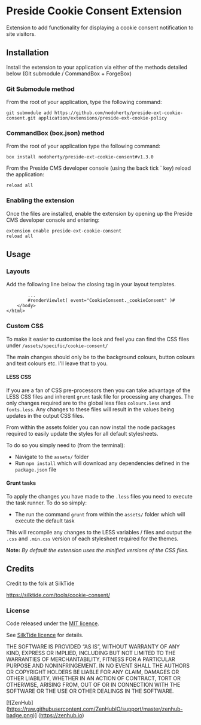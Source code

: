 # Preside Cookie Consent Extension
Extension to add functionality for displaying a cookie consent notification to site visitors.

## Installation
Install the extension to your application via either of the methods detailed below (Git submodule / CommandBox + ForgeBox)

### Git Submodule method
From the root of your application, type the following command:

	git submodule add https://github.com/nodoherty/preside-ext-cookie-consent.git application/extensions/preside-ext-cookie-policy

### CommandBox (box.json) method
From the root of your application type the following command:

	box install nodoherty/preside-ext-cookie-consent#v1.3.0

From the Preside CMS developer console (using the back tick ` key) reload the application:

	reload all

### Enabling the extension
Once the files are installed, enable the extension by opening up the Preside CMS developer console and entering:

	extension enable preside-ext-cookie-consent
	reload all

## Usage
### Layouts
Add the following line below the closing </body> tag in your layout templates.

```
        ...
        #renderViewlet( event="CookieConsent._cookieConsent" )#
    </body>
</html>
```

### Custom CSS
To make it easier to customise the look and feel you can find the CSS files under `/assets/specific/cookie-consent/`

The main changes should only be to the background colours, button colours and text colours etc.
I'll leave that to you.

#### LESS CSS
If you are a fan of CSS pre-processors then you can take advantage of the LESS CSS files and inherent `grunt` task file for processing any changes.
The only changes required are to the global less files `colours.less` and `fonts.less`. Any changes to these files will result in the values being updates in the output CSS files.

From within the assets folder you can now install the node packages required to easily update the styles for all default stylesheets.

To do so you simply need to (from the terminal):
* Navigate to the `assets/` folder
* Run `npm install` which will download any dependencies defined in the `package.json` file

#### Grunt tasks
To apply the changes you have made to the `.less` files you need to execute the task runner. To do so simply:
* The run the command `grunt` from within the `assets/` folder which will execute the default task

This will recompile any changes to the LESS variables / files and output the `.css` and `.min.css` version of each stylesheet required for the themes.

**Note:** _By default the extension uses the minified versions of the CSS files._

## Credits
Credit to the folk at SilkTide

https://silktide.com/tools/cookie-consent/

### License
Code released under the [MIT licence](http://opensource.org/licenses/MIT).

See [SilkTide licence](https://silktide.com/tools/cookie-consent/docs/license/) for details.

THE SOFTWARE IS PROVIDED “AS IS”, WITHOUT WARRANTY OF ANY KIND, EXPRESS OR IMPLIED, INCLUDING BUT NOT LIMITED TO THE WARRANTIES OF MERCHANTABILITY, FITNESS FOR A PARTICULAR PURPOSE AND NONINFRINGEMENT. IN NO EVENT SHALL THE AUTHORS OR COPYRIGHT HOLDERS BE LIABLE FOR ANY CLAIM, DAMAGES OR OTHER LIABILITY, WHETHER IN AN ACTION OF CONTRACT, TORT OR OTHERWISE, ARISING FROM, OUT OF OR IN CONNECTION WITH THE SOFTWARE OR THE USE OR OTHER DEALINGS IN THE SOFTWARE.

[![ZenHub] (https://raw.githubusercontent.com/ZenHubIO/support/master/zenhub-badge.png)] (https://zenhub.io)